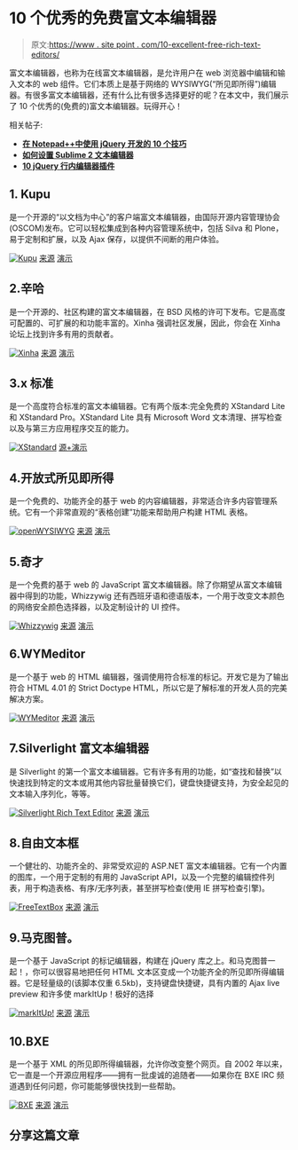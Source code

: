 # 10 个优秀的免费富文本编辑器

> 原文:[https://www . site point . com/10-excellent-free-rich-text-editors/](https://www.sitepoint.com/10-excellent-free-rich-text-editors/)

富文本编辑器，也称为在线富文本编辑器，是允许用户在 web 浏览器中编辑和输入文本的 web 组件。它们本质上是基于网络的 WYSIWYG(“所见即所得”)编辑器。有很多富文本编辑器，还有什么比有很多选择更好的呢？在本文中，我们展示了 10 个优秀的(免费的)富文本编辑器。玩得开心！

相关帖子:

*   [**在 Notepad++中使用 jQuery 开发的 10 个技巧**](http://www.jquery4u.com/utilities/tips-developing-jquery-notepad/)
*   [**如何设置 Sublime 2 文本编辑器**](http://www.jquery4u.com/editors/setup-sublime-2-text-editor/)
*   [**10 jQuery 行内编辑器插件**](http://www.jquery4u.com/plugins/10-jquery-inline-editor-plugins/)

## 1\. Kupu

是一个开源的“以文档为中心”的客户端富文本编辑器，由国际开源内容管理协会(OSCOM)发布。它可以轻松集成到各种内容管理系统中，包括 Silva 和 Plone，易于定制和扩展，以及 Ajax 保存，以提供不间断的用户体验。

 [![Kupu](../Images/bf03b4dcf64628c5c9df210466f176e6.png)](http://onlamp.com/onlamp/2005/04/28/kupu.html) 
[来源](http://onlamp.com/onlamp/2005/04/28/kupu.html)
[演示](http://www.craic.com/oreilly/kupu/)

## 2.辛哈

是一个开源的、社区构建的富文本编辑器，在 BSD 风格的许可下发布。它是高度可配置的、可扩展的和功能丰富的。Xinha 强调社区发展，因此，你会在 Xinha 论坛上找到许多有用的贡献者。

 [![Xinha](../Images/f3dd7581b65ff1872236334eaf0a4a58.png)](http://xinha.webfactional.com/) 
[来源](http://xinha.webfactional.com/)
[演示](http://xinha.webfactional.com/wiki/Examples)

## 3.x 标准

是一个高度符合标准的富文本编辑器。它有两个版本:完全免费的 XStandard Lite 和 XStandard Pro。XStandard Lite 具有 Microsoft Word 文本清理、拼写检查以及与第三方应用程序交互的能力。

 [![XStandard](../Images/a1670aeb8d9eec26aa2cdc3942f1bdf7.png)](http://www.xstandard.com/) 
[源+演示](http://www.xstandard.com/)

## 4.开放式所见即所得

是一个免费的、功能齐全的基于 web 的内容编辑器，非常适合许多内容管理系统。它有一个非常直观的“表格创建”功能来帮助用户构建 HTML 表格。

 [![openWYSIWYG](../Images/25c81d2f3014da7b50eadaf2b3c5c7e9.png)](http://www.openwebware.com/) 
[来源](http://www.openwebware.com/)
[演示](http://www.openwebware.com/wysiwyg/demo.shtml)

## 5.奇才

是一个免费的基于 web 的 JavaScript 富文本编辑器。除了你期望从富文本编辑器中得到的功能，Whizzywig 还有西班牙语和德语版本，一个用于改变文本颜色的网络安全颜色选择器，以及定制设计的 UI 控件。

 [![Whizzywig](../Images/a6e6291c629f8c67deaa52d3dbcfd181.png)](http://unverse.net/Whizzywig-web-based-rich-text-editor) 
[来源](http://unverse.net/Whizzywig-web-based-rich-text-editor)
[演示](http://www.unverse.net/wysiwyg.html)

## 6.WYMeditor

是一个基于 web 的 HTML 编辑器，强调使用符合标准的标记。开发它是为了输出符合 HTML 4.01 的 Strict Doctype HTML，所以它是了解标准的开发人员的完美解决方案。

 [![WYMeditor](../Images/2f801d4244b81296ab7a3682232e3040.png)](http://www.wymeditor.org/) 
[来源](http://www.wymeditor.org/)
[演示](http://files.wymeditor.org/wymeditor/trunk/src/examples/)

## 7.Silverlight 富文本编辑器

是 Silverlight 的第一个富文本编辑器。它有许多有用的功能，如“查找和替换”以快速找到特定的文本或用其他内容批量替换它们，键盘快捷键支持，为安全起见的文本输入序列化，等等。

 [![Silverlight Rich Text Editor](../Images/cccfaf2a4de769d54f14ff3ff7aace98.png)](http://richtextedit.codeplex.com/) 
[来源](http://richtextedit.codeplex.com/)
[演示](http://michaelsync.net/2008/05/04/silverlight-rich-text-editor-demo)

## 8.自由文本框

一个健壮的、功能齐全的、非常受欢迎的 ASP.NET 富文本编辑器。它有一个内置的图库，一个用于定制的有用的 JavaScript API，以及一个完整的编辑控件列表，用于构造表格、有序/无序列表，甚至拼写检查(使用 IE 拼写检查引擎)。

 [![FreeTextBox](../Images/6b0c0290313063de1f8d5ffe4afb035f.png)](http://freetextbox.com/) 
[来源](http://freetextbox.com/)
[演示](http://freetextbox.com/demos/)

## 9.马克图普。

是一个基于 JavaScript 的标记编辑器，构建在 jQuery 库之上。和马克图普一起！，你可以很容易地把任何 HTML 文本区变成一个功能齐全的所见即所得编辑器。它是轻量级的(该脚本仅重 6.5kb)，支持键盘快捷键，具有内置的 Ajax live preview 和许多使 markItUp！极好的选择

 [![markItUp!](../Images/107906ed95d17a0f407917442d42f3ca.png)](http://markitup.jaysalvat.com/home/) 
[来源](http://markitup.jaysalvat.com/home/)
[演示](http://markitup.jaysalvat.com/examples/)

## 10.BXE

是一个基于 XML 的所见即所得编辑器，允许你改变整个网页。自 2002 年以来，它一直是一个开源应用程序——拥有一批虔诚的追随者——如果你在 BXE IRC 频道遇到任何问题，你可能能够很快找到一些帮助。

 [![BXE](../Images/d477fefaab1d4fcbfac593ef7386e4d1.png)](http://www.bitfluxeditor.org/) 
[来源](http://www.bitfluxeditor.org/)
[演示](http://cvsdemo.bitfluxeditor.org/)

## 分享这篇文章
